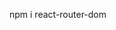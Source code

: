 npm i react-router-dom
<!-- 
router จะแบ่งเป็นหน้าที่เป็น pucbic กับ หน้าที่ต้อง Login import ไปใช้หน้า app.jsx
-->
